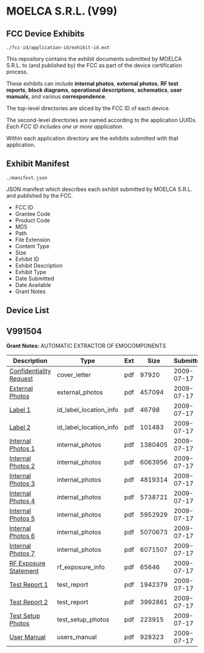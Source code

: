 # MOELCA S.R.L. (V99)
## FCC Device Exhibits

```
./fcc-id/application-id/exhibit-id.ext
```

This repository contains the exhibit documents submitted by MOELCA S.R.L. to (and published by) the FCC as part of the device certification process.

These exhibits can include **internal photos**, **external photos**, **RF test reports**, **block diagrams**, **operational descriptions**, **schematics**, **user manuals**, and various **correspondence**.

The top-level directories are sliced by the FCC ID of each device.

The second-level directories are named according to the application UUIDs. *Each FCC ID includes one or more application.*

Within each application directory are the exhibits submitted with that application. 

## Exhibit Manifest

```
./manifest.json
```

JSON manifest which describes each exhibit submitted by MOELCA S.R.L. and published by the FCC.

- FCC ID
- Grantee Code
- Product Code
- MD5
- Path
- File Extension
- Content Type
- Size
- Exhibit ID
- Exhibit Description
- Exhibit Type
- Date Submitted
- Date Available
- Grant Notes

## Device List
## V991504
**Grant Notes:** AUTOMATIC EXTRACTOR OF EMOCOMPONENTS

| Description | Type | Ext | Size | Submitted | Available |
| ----------- | ---- | --- | ---- | --------- | --------- |
| [Confidentiality Request](V991504/39f6991589fb8ed28cbeca0edd7803b5/1140263.pdf) | cover_letter | pdf | 97920 | 2009-07-17 | 2009-07-17 |
| [External Photos](V991504/39f6991589fb8ed28cbeca0edd7803b5/1140264.pdf) | external_photos | pdf | 457094 | 2009-07-17 | 2009-07-17 |
| [Label 1](V991504/39f6991589fb8ed28cbeca0edd7803b5/1140266.pdf) | id_label_location_info | pdf | 46798 | 2009-07-17 | 2009-07-17 |
| [Label 2](V991504/39f6991589fb8ed28cbeca0edd7803b5/1140267.pdf) | id_label_location_info | pdf | 101483 | 2009-07-17 | 2009-07-17 |
| [Internal Photos 1](V991504/39f6991589fb8ed28cbeca0edd7803b5/1140284.pdf) | internal_photos | pdf | 1380405 | 2009-07-17 | 2009-07-17 |
| [Internal Photos 2](V991504/39f6991589fb8ed28cbeca0edd7803b5/1140285.pdf) | internal_photos | pdf | 6063956 | 2009-07-17 | 2009-07-17 |
| [Internal Photos 3](V991504/39f6991589fb8ed28cbeca0edd7803b5/1140286.pdf) | internal_photos | pdf | 4819314 | 2009-07-17 | 2009-07-17 |
| [Internal Photos 4](V991504/39f6991589fb8ed28cbeca0edd7803b5/1140287.pdf) | internal_photos | pdf | 5738721 | 2009-07-17 | 2009-07-17 |
| [Internal Photos 5](V991504/39f6991589fb8ed28cbeca0edd7803b5/1140288.pdf) | internal_photos | pdf | 5952929 | 2009-07-17 | 2009-07-17 |
| [Internal Photos 6](V991504/39f6991589fb8ed28cbeca0edd7803b5/1140289.pdf) | internal_photos | pdf | 5070673 | 2009-07-17 | 2009-07-17 |
| [Internal Photos 7](V991504/39f6991589fb8ed28cbeca0edd7803b5/1140290.pdf) | internal_photos | pdf | 6071507 | 2009-07-17 | 2009-07-17 |
| [RF Exposure Statement](V991504/39f6991589fb8ed28cbeca0edd7803b5/1140269.pdf) | rf_exposure_info | pdf | 65646 | 2009-07-17 | 2009-07-17 |
| [Test Report 1](V991504/39f6991589fb8ed28cbeca0edd7803b5/1140265.pdf) | test_report | pdf | 1942379 | 2009-07-17 | 2009-07-17 |
| [Test Report 2](V991504/39f6991589fb8ed28cbeca0edd7803b5/1140268.pdf) | test_report | pdf | 3992861 | 2009-07-17 | 2009-07-17 |
| [Test Setup Photos](V991504/39f6991589fb8ed28cbeca0edd7803b5/1140270.pdf) | test_setup_photos | pdf | 223915 | 2009-07-17 | 2009-07-17 |
| [User Manual](V991504/39f6991589fb8ed28cbeca0edd7803b5/1140271.pdf) | users_manual | pdf | 928323 | 2009-07-17 | 2009-07-17 |
